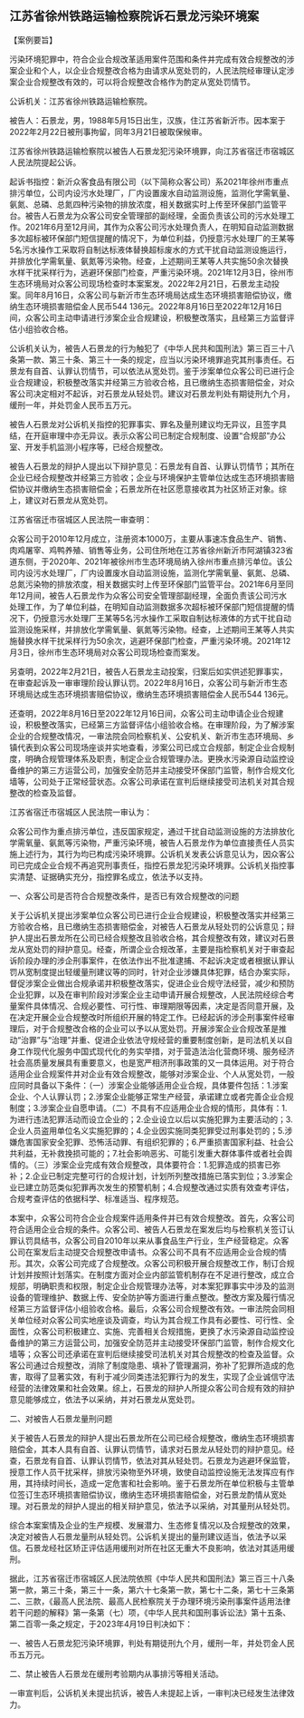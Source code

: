 ## 江苏省徐州铁路运输检察院诉石景龙污染环境案



【案例要旨】

污染环境犯罪中，符合企业合规改革适用案件范围和条件并完成有效合规整改的涉案企业和个人，以企业合规整改合格为由请求从宽处罚的，人民法院经审理认定涉案企业合规整改有效的，可以将合规整改合格作为酌定从宽处罚情节。



公诉机关：江苏省徐州铁路运输检察院。

被告人：石景龙，男，1988年5月15日出生，汉族，住江苏省新沂市。因本案于2022年2月22日被刑事拘留，同年3月21日被取保候审。

江苏省徐州铁路运输检察院以被告人石景龙犯污染环境罪，向江苏省宿迁市宿城区人民法院提起公诉。



起诉书指控：新沂众客食品有限公司（以下简称众客公司）系2021年徐州市重点排污单位，公司内设污水处理厂，厂内设置废水自动监测设施，监测化学需氧量、氨氮、总磷、总氮四种污染物的排放浓度，相关数据实时上传至环保部门监管平台。被告人石景龙为众客公司安全管理部的副经理，全面负责该公司的污水处理工作。2021年6月至12月间，其作为众客公司污水处理负责人，在明知自动监测数据多次超标被环保部门短信提醒的情况下，为单位利益，仍授意污水处理厂的王某等5名污水操作工采取将自制达标液体替换超标废水的方式干扰自动监测设施运行，并排放化学需氧量、氨氮等污染物。经查，上述期间王某等人共实施50余次替换水样干扰采样行为，逃避环保部门检查，严重污染环境。2021年12月3日，徐州市生态环境局对众客公司现场检查时本案案发。2022年2月21日，石景龙主动投案。同年8月16日，众客公司与新沂市生态环境局达成生态环境损害赔偿协议，缴纳生态环境损害赔偿金人民币544 136元。2022年8月16日至2022年12月16日间，众客公司主动申请进行涉案企业合规建设，积极整改落实，且经第三方监督评估小组验收合格。

公诉机关认为，被告人石景龙的行为触犯了《中华人民共和国刑法》第三百三十八条第一款、第三十条、第三十一条的规定，应当以污染环境罪追究其刑事责任。石景龙有自首、认罪认罚情节，可以依法从宽处罚。鉴于涉案单位众客公司已进行企业合规建设，积极整改落实并经第三方验收合格，且已缴纳生态损害赔偿金，对众客公司决定相对不起诉，对石景龙从轻处罚。建议对石景龙判处有期徒刑九个月，缓刑一年，并处罚金人民币五万元。

被告人石景龙对公诉机关指控的犯罪事实、罪名及量刑建议均无异议，且签字具结，在开庭审理中亦无异议。表示众客公司已制定合规制度、设置“合规部”办公室、开发手机监测小程序等，已经合规整改。

被告人石景龙的辩护人提出以下辩护意见：石景龙有自首、认罪认罚情节；其所在企业已经合规整改并经第三方验收；企业与环境保护主管单位达成生态环境损害赔偿协议并缴纳生态损害赔偿金；石景龙所在社区愿意接收其为社区矫正对象。综上，建议对石景龙从宽处罚。



江苏省宿迁市宿城区人民法院一审查明：

众客公司于2010年12月成立，注册资本1000万，主要从事速冻食品生产、销售、肉鸡屠宰、鸡鸭养殖、销售等业务，公司住所地在江苏省徐州新沂市阿湖镇323省道东侧，于2020年、2021年被徐州市生态环境局纳入徐州市重点排污单位。该公司内设污水处理厂，厂内设置废水自动监测设施，监测化学需氧量、氨氮、总磷、总氮污染物的排放浓度，相关数据实时上传至环保部门监管平台。2021年6月至同年12月间，被告人石景龙作为众客公司安全管理部副经理，全面负责该公司污水处理工作，为了单位利益，在明知自动监测数据多次超标被环保部门短信提醒的情况下，仍授意污水处理厂王某等5名污水操作工采取自制达标液体的方式干扰自动监测设施采样，并排放化学需氧量、氨氮等污染物。经查，上述期间王某等人共实施替换水样干扰采样行为50余次，逃避环保部门检查，严重污染环境。2021年12月3日，徐州市生态环境局对众客公司现场检查而案发。

另查明，2022年2月21日，被告人石景龙主动投案，归案后如实供述犯罪事实，在审查起诉及一审审理阶段认罪认罚。2022年8月16日，众客公司与新沂市生态环境局达成生态环境损害赔偿协议，缴纳生态环境损害赔偿金人民币544 136元。

还查明，2022年8月16日至2022年12月16日间，众客公司主动申请企业合规建设，积极整改落实，已经第三方监督评估小组验收合格。在审理阶段，为了解涉案企业的合规整改情况，一审法院会同检察机关、公安机关、新沂市生态环境局、乡镇代表到众客公司现场座谈并实地查看，涉案公司已成立合规部，制定企业合规制度，明确合规管理体系及职责，制定企业合规管理办法。更换水污染源自动监控设备维护的第三方运营公司，加强安全防范并主动接受环保部门监管，制作合规文化墙等，公司处于正常经营状态。众客公司承诺在宣判后继续接受司法机关对其合规整改的检查及监督。



江苏省宿迁市宿城区人民法院一审认为：

众客公司作为重点排污单位，违反国家规定，通过干扰自动监测设施的方法排放化学需氧量、氨氮等污染物，严重污染环境，被告人石景龙作为单位直接责任人员实施上述行为，其行为均已构成污染环境罪。公诉机关发表公诉意见认为，因众客公司已完成企业合规不再追究刑事责任，指控石景龙犯污染环境罪。公诉机关指控事实清楚、证据确实充分，指控罪名成立，依法予以支持。

一、众客公司是否符合合规整改条件，是否已有效合规整改的问题

关于公诉机关提出涉案单位众客公司已进行企业合规建设，积极整改落实并经第三方验收合格，且已缴纳生态损害赔偿金，对被告人石景龙从轻处罚的公诉意见；辩护人提出石景龙所在公司已经合规整改且验收合格，其合规整改有效，建议对石景龙从宽处罚的辩护意见。经查，所谓企业合规改革，主要是指检察机关对于审查起诉阶段办理的涉企刑事案件，在依法作出不批准逮捕、不起诉决定或者根据认罪认罚从宽制度提出轻缓量刑建议等的同时，针对企业涉嫌具体犯罪，结合办案实际，督促涉案企业做出合规承诺并积极整改落实，促进企业合规守法经营，减少和预防企业犯罪，以及在审判阶段对涉案企业主动申请开展合规整改，人民法院经综合考量案件具体情况、合规必要性、可行性、审理期限等因素，决定是否同意开展，及在决定开展企业合规整改时所组织开展的特定工作。已经起诉的涉企刑事案件经审理后，对于合规整改合格的企业可以予以从宽处罚。开展涉案企业合规改革是推动“治罪”与“治理”并重、促进企业依法守规经营的重要制度创新，是司法机关以自身工作现代化服务中国式现代化的务实举措，对于营造法治化营商环境、服务经济社会高质量发展具有重要意义，也是宽严相济刑事政策的又一具体运用。对于符合适用企业合规案件并对企业有效合规整改，能够对涉案企业、个人从宽处罚，一般应同时具备以下条件：（一）涉案企业能够适用企业合规，具体要件包括：1.涉案企业、个人认罪认罚；2.涉案企业能够正常生产经营，承诺建立或者完善企业合规制度；3.涉案企业自愿申请。（二）不具有不应适用企业合规的情形，具体有：1.为进行违法犯罪活动而设立企业的；2.企业设立以后以实施犯罪为主要活动的；3.企业人员盗用单位名义实施犯罪的；4.企业因实施同类犯罪受过刑事处罚的；5.涉嫌危害国家安全犯罪、恐怖活动罪、有组织犯罪的；6.严重损害国家利益、社会公共利益，无补救挽损可能的；7.社会影响恶劣、可能引发重大群体事件或者社会舆情的。（三）涉案企业完成有效合规整改，具体要符合：1.犯罪造成的损害已弥补；2.企业已制定完整可行的合规计划，计划所列整改措施已落实到位；3.涉案企业已建立防范类似犯罪再次发生的预警机制；4.合规整改通过实质有效查考评估，合规考查评估的依据科学、标准适当、程序规范。

本案中，众客公司符合企业合规案件适用条件并已有效合规整改。首先，众客公司符合适用企业合规的条件。众客公司、被告人石景龙在案发后均与检察机关签订认罪认罚具结书，众客公司自2010年以来从事食品生产行业，生产经营稳定。众客公司在案发后主动提交合规整改申请书。众客公司不具有不应适用企业合规的情形。其次，众客公司完成了合规整改。众客公司积极开展合规整改工作，制订合规计划并按照计划落实。在制度方面对企业内部监管机制存在不足进行整改，成立合规部，明确职责和权限，制定企业合规管理办法等，对本案犯罪事实中涉及的监测设备的管理维护、数据上传、安全防护等方面进行重点整改。整改方案及履行情况经第三方监督评估小组验收合格。最后，众客公司合规整改有效。一审法院会同相关单位经对众客公司实地座谈及调查，均认为其合规工作具有必要性、可行性、全面性，众客公司积极建立、实施、完善相关合规措施，更换了水污染源自动监控设备维护的第三方运营公司，加强安全防范并主动接受环保部门监管，制作合规文化墙等；众客公司还承诺在宣判后继续接受司法机关对其合规整改的检查及监督。众客公司通过合规整改，消除了制度隐患、填补了管理漏洞，弥补了犯罪所造成的危害，取得了显著实效，有利于减少同类违法犯罪行为的发生，实现了企业诚信守法经营的法律效果和社会效果。综上，石景龙的辩护人所提众客公司合规有效的辩护意见能够成立，依法予以采纳，并对石景龙从宽处罚。

二、对被告人石景龙量刑问题

关于被告人石景龙的辩护人提出石景龙所在公司已经合规整改，缴纳生态环境损害赔偿金，其本人具有自首、认罪认罚情节，请求对石景龙从轻处罚的辩护意见。经查，石景龙有自首、认罪认罚情节，依法对其从轻处罚。石景龙为逃避环保监管，授意工作人员干扰采样，排放污染物至外环境，致使自动监控设施无法发挥应有作用，其持续时间长，造成一定危害和社会影响。鉴于石景龙所在单位积极与主管单位签订生态环境损害赔偿协议，缴纳生态环境损害赔偿金，对石景龙酌情从宽处理。对石景龙的辩护人提出的相关辩护意见，依法予以采纳，对其量刑从轻处罚。

综合本案案情及企业的生产规模、发展潜力、生态修复情况以及合规整改的效果，决定对被告人石景龙量刑从轻处罚。公诉机关提出的量刑建议适当，依法予以采信。石景龙经社区矫正评估适用缓刑对所在社区无重大不良影响，依法对其适用缓刑。



据此，江苏省宿迁市宿城区人民法院依照《中华人民共和国刑法》第三百三十八条第一款，第三十条，第三十一条，第六十七条第一款，第七十二条，第七十三条第二、三款，《最高人民法院、最高人民检察院关于办理环境污染刑事案件适用法律若干问题的解释》第一条第（七）项，《中华人民共和国刑事诉讼法》第十五条、第二百零一条之规定，于2023年4月19日判决如下：

一、被告人石景龙犯污染环境罪，判处有期徒刑九个月，缓刑一年，并处罚金人民币五万元。

二、禁止被告人石景龙在缓刑考验期内从事排污等相关活动。



一审宣判后，公诉机关未提出抗诉，被告人未提起上诉，一审判决已经发生法律效力。


